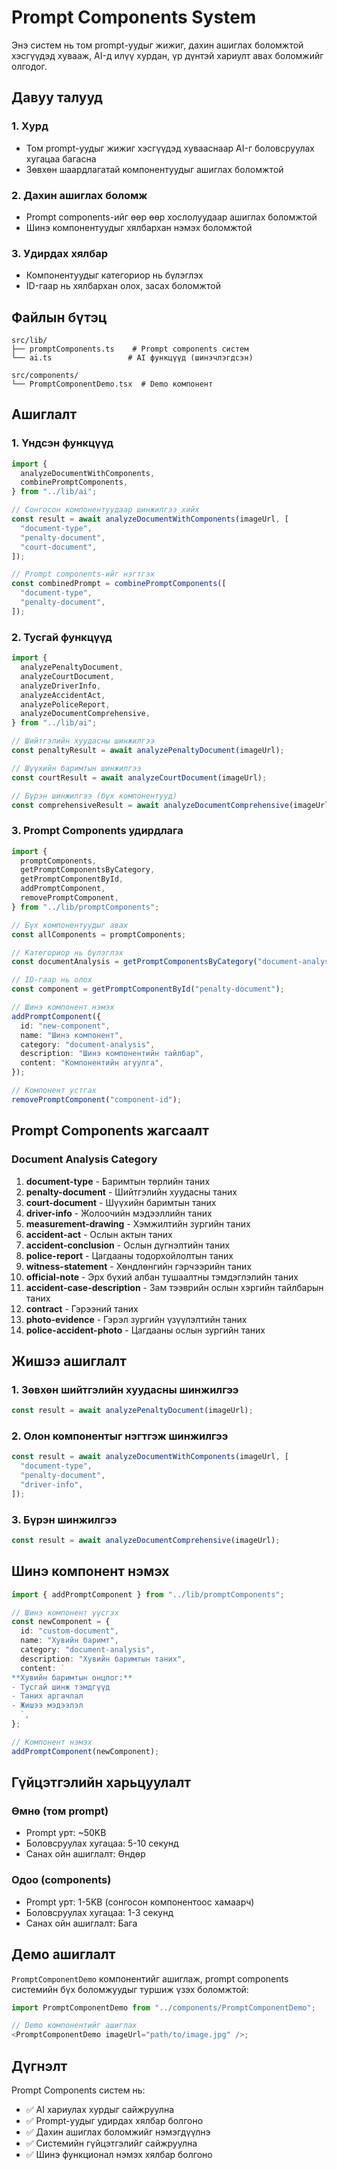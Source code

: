 # Prompt Components System

Энэ систем нь том prompt-уудыг жижиг, дахин ашиглах боломжтой хэсгүүдэд хувааж, AI-д илүү хурдан, үр дүнтэй хариулт авах боломжийг олгодог.

## Давуу талууд

### 1. **Хурд**

- Том prompt-уудыг жижиг хэсгүүдэд хувааснаар AI-г боловсруулах хугацаа багасна
- Зөвхөн шаардлагатай компонентуудыг ашиглах боломжтой

### 2. **Дахин ашиглах боломж**

- Prompt components-ийг өөр өөр хослолуудаар ашиглах боломжтой
- Шинэ компонентуудыг хялбархан нэмэх боломжтой

### 3. **Удирдах хялбар**

- Компонентуудыг категориор нь бүлэглэх
- ID-гаар нь хялбархан олох, засах боломжтой

## Файлын бүтэц

```
src/lib/
├── promptComponents.ts    # Prompt components систем
└── ai.ts                 # AI функцүүд (шинэчлэгдсэн)

src/components/
└── PromptComponentDemo.tsx  # Demo компонент
```

## Ашиглалт

### 1. Үндсэн функцүүд

```typescript
import {
  analyzeDocumentWithComponents,
  combinePromptComponents,
} from "../lib/ai";

// Сонгосон компонентуудаар шинжилгээ хийх
const result = await analyzeDocumentWithComponents(imageUrl, [
  "document-type",
  "penalty-document",
  "court-document",
]);

// Prompt components-ийг нэгтгэх
const combinedPrompt = combinePromptComponents([
  "document-type",
  "penalty-document",
]);
```

### 2. Тусгай функцүүд

```typescript
import {
  analyzePenaltyDocument,
  analyzeCourtDocument,
  analyzeDriverInfo,
  analyzeAccidentAct,
  analyzePoliceReport,
  analyzeDocumentComprehensive,
} from "../lib/ai";

// Шийтгэлийн хуудасны шинжилгээ
const penaltyResult = await analyzePenaltyDocument(imageUrl);

// Шүүхийн баримтын шинжилгээ
const courtResult = await analyzeCourtDocument(imageUrl);

// Бүрэн шинжилгээ (бүх компонентууд)
const comprehensiveResult = await analyzeDocumentComprehensive(imageUrl);
```

### 3. Prompt Components удирдлага

```typescript
import {
  promptComponents,
  getPromptComponentsByCategory,
  getPromptComponentById,
  addPromptComponent,
  removePromptComponent,
} from "../lib/promptComponents";

// Бүх компонентуудыг авах
const allComponents = promptComponents;

// Категориор нь бүлэглэх
const documentAnalysis = getPromptComponentsByCategory("document-analysis");

// ID-гаар нь олох
const component = getPromptComponentById("penalty-document");

// Шинэ компонент нэмэх
addPromptComponent({
  id: "new-component",
  name: "Шинэ компонент",
  category: "document-analysis",
  description: "Шинэ компонентийн тайлбар",
  content: "Компонентийн агуулга",
});

// Компонент устгах
removePromptComponent("component-id");
```

## Prompt Components жагсаалт

### Document Analysis Category

1. **document-type** - Баримтын төрлийн таних
2. **penalty-document** - Шийтгэлийн хуудасны таних
3. **court-document** - Шүүхийн баримтын таних
4. **driver-info** - Жолоочийн мэдээллийн таних
5. **measurement-drawing** - Хэмжилтийн зургийн таних
6. **accident-act** - Ослын актын таних
7. **accident-conclusion** - Ослын дүгнэлтийн таних
8. **police-report** - Цагдааны тодорхойлолтын таних
9. **witness-statement** - Хөндлөнгийн гэрчээрийн таних
10. **official-note** - Эрх бүхий албан тушаалтны тэмдэглэлийн таних
11. **accident-case-description** - Зам тээврийн ослын хэргийн тайлбарын таних
12. **contract** - Гэрээний таних
13. **photo-evidence** - Гэрэл зургийн үзүүлэлтийн таних
14. **police-accident-photo** - Цагдааны ослын зургийн таних

## Жишээ ашиглалт

### 1. Зөвхөн шийтгэлийн хуудасны шинжилгээ

```typescript
const result = await analyzePenaltyDocument(imageUrl);
```

### 2. Олон компонентыг нэгтгэж шинжилгээ

```typescript
const result = await analyzeDocumentWithComponents(imageUrl, [
  "document-type",
  "penalty-document",
  "driver-info",
]);
```

### 3. Бүрэн шинжилгээ

```typescript
const result = await analyzeDocumentComprehensive(imageUrl);
```

## Шинэ компонент нэмэх

```typescript
import { addPromptComponent } from "../lib/promptComponents";

// Шинэ компонент үүсгэх
const newComponent = {
  id: "custom-document",
  name: "Хувийн баримт",
  category: "document-analysis",
  description: "Хувийн баримтын таних",
  content: `
**Хувийн баримтын онцлог:**
- Тусгай шинж тэмдгүүд
- Таних аргачлал
- Жишээ мэдээлэл
  `,
};

// Компонент нэмэх
addPromptComponent(newComponent);
```

## Гүйцэтгэлийн харьцуулалт

### Өмнө (том prompt)

- Prompt урт: ~50KB
- Боловсруулах хугацаа: 5-10 секунд
- Санах ойн ашиглалт: Өндөр

### Одоо (components)

- Prompt урт: 1-5KB (сонгосон компонентоос хамаарч)
- Боловсруулах хугацаа: 1-3 секунд
- Санах ойн ашиглалт: Бага

## Демо ашиглалт

`PromptComponentDemo` компонентийг ашиглаж, prompt components системийн бүх боломжуудыг туршиж үзэх боломжтой:

```typescript
import PromptComponentDemo from "../components/PromptComponentDemo";

// Demo компонентийг ашиглах
<PromptComponentDemo imageUrl="path/to/image.jpg" />;
```

## Дүгнэлт

Prompt Components систем нь:

- ✅ AI хариулах хурдыг сайжруулна
- ✅ Prompt-уудыг удирдах хялбар болгоно
- ✅ Дахин ашиглах боломжийг нэмэгдүүлнэ
- ✅ Системийн гүйцэтгэлийг сайжруулна
- ✅ Шинэ функционал нэмэх хялбар болгоно
